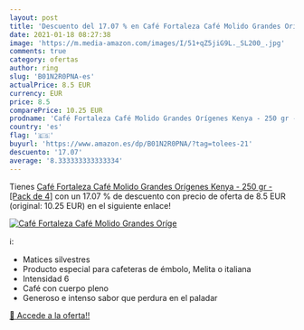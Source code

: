 ```yaml
---
layout: post
title: 'Descuento del 17.07 % en Café Fortaleza Café Molido Grandes Oríge'
date: 2021-01-18 08:27:38
image: 'https://m.media-amazon.com/images/I/51+qZ5jiG9L._SL200_.jpg'
comments: true
category: ofertas
author: ring
slug: 'B01N2R0PNA-es'
actualPrice: 8.5 EUR
currency: EUR
price: 8.5
comparePrice: 10.25 EUR
prodname: 'Café Fortaleza Café Molido Grandes Orígenes Kenya - 250 gr - [Pack de 4]'
country: 'es'
flag: '🇪🇸'
buyurl: 'https://www.amazon.es/dp/B01N2R0PNA/?tag=tolees-21'
descuento: '17.07'
average: '8.333333333333334'
---
```


Tienes [Café Fortaleza Café Molido Grandes Orígenes Kenya - 250 gr - [Pack de 4]](https://www.amazon.es/dp/B01N2R0PNA/?tag=tolees-21) con un 17.07 % de descuento con precio de oferta de 8.5 EUR (original: 10.25 EUR) en el siguiente enlace!

[![Café Fortaleza Café Molido Grandes Oríge](https://m.media-amazon.com/images/I/51+qZ5jiG9L._SL200_.jpg)](https://www.amazon.es/dp/B01N2R0PNA/?tag=tolees-21)

ℹ️:

- Matices silvestres
- Producto especial para cafeteras de émbolo, Melita o italiana
- Intensidad 6
- Café con cuerpo pleno
- Generoso e intenso sabor que perdura en el paladar

[🛒 Accede a la oferta!!](https://www.amazon.es/dp/B01N2R0PNA/?tag=tolees-21)
